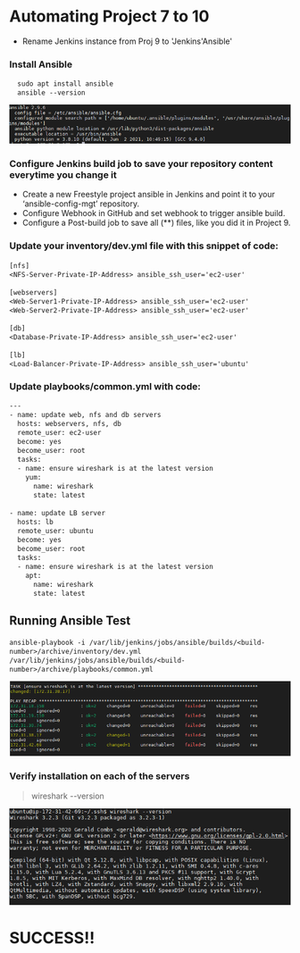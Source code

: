 # Automating Project 7 to 10
- Rename Jenkins instance from Proj 9 to 'Jenkins'Ansible'
### Install Ansible
```sudo apt update
  sudo apt install ansible
  ansible --version
  ```
  ![](2021-07-09-14-59-49.png)

  ### Configure Jenkins build job to save your repository content everytime you change it
- Create a new Freestyle project ansible in Jenkins and point it to your ‘ansible-config-mgt’ repository.
- Configure Webhook in GitHub and set webhook to trigger ansible build.
- Configure a Post-build job to save all (**) files, like you did it in Project 9.
### Update your inventory/dev.yml file with this snippet of code:
```
[nfs]
<NFS-Server-Private-IP-Address> ansible_ssh_user='ec2-user'

[webservers]
<Web-Server1-Private-IP-Address> ansible_ssh_user='ec2-user'
<Web-Server2-Private-IP-Address> ansible_ssh_user='ec2-user'

[db]
<Database-Private-IP-Address> ansible_ssh_user='ec2-user' 

[lb]
<Load-Balancer-Private-IP-Address> ansible_ssh_user='ubuntu'
```

### Update playbooks/common.yml with code:
```
---
- name: update web, nfs and db servers
  hosts: webservers, nfs, db
  remote_user: ec2-user
  become: yes
  become_user: root
  tasks:
  - name: ensure wireshark is at the latest version
    yum:
      name: wireshark
      state: latest

- name: update LB server
  hosts: lb
  remote_user: ubuntu
  become: yes
  become_user: root
  tasks:
  - name: ensure wireshark is at the latest version
    apt:
      name: wireshark
      state: latest
```

## Running Ansible Test

```
ansible-playbook -i /var/lib/jenkins/jobs/ansible/builds/<build-number>/archive/inventory/dev.yml /var/lib/jenkins/jobs/ansible/builds/<build-number>/archive/playbooks/common.yml
```

![](2021-07-12-14-00-38.png)

### Verify installation on each of the servers
> wireshark --version

![](2021-07-12-14-01-38.png)

# SUCCESS!!